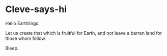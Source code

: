 # Cleve-says-hi

Hello Earthlings.

Let us create that which is fruitful for Earth, and not leave a barren land for those whom follow.

Bleep.
